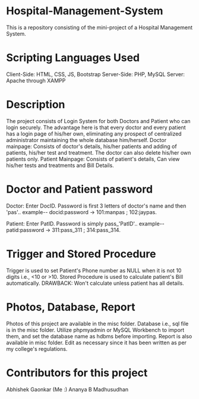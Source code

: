 # Hospital-Management-System
This is a repository consisting of the mini-project of a Hospital Management System.

# Scripting Languages Used
Client-Side: HTML, CSS, JS, Bootstrap
Server-Side: PHP, MySQL
Server: Apache through XAMPP

# Description
The project consists of Login System for both Doctors and Patient who can login securely.
The advantage here is that every doctor and every patient has a login page of his/her own, eliminating any prospect of centralized administrator maintaining the whole database him/herself.
Doctor mainpage: Consists of doctor's details, his/her patients and adding of patients, his/her test and treatment. The doctor can also delete his/her own patients only.
Patient Mainpage: Consists of patient's details, Can view his/her tests and treatments and Bill Details.

# Doctor and Patient password
Doctor: Enter DocID.
        Password is first 3 letters of doctor's name and then 'pas'.. example-- docid:password -> 101:manpas ; 102:jaypas.

Patient: Enter PatID.
        Password is simply pass_'PatID'.. example-- patid:password -> 311:pass_311 ; 314:pass_314.

# Trigger and Stored Procedure
Trigger is used to set Patient's Phone number as NULL when it is not 10 digits i.e., <10 or >10.
Stored Procedure is used to calculate patient's Bill automatically. DRAWBACK: Won't calculate unless patient has all details.

# Photos, Database, Report
Photos of this project are available in the misc folder.
Database i.e., sql file is in the misc folder. Utilize phpmyadmin or MySQL Workbench to import them, and set the database name as hdbms before importing.
Report is also available in misc folder. Edit as necessary since it has been written as per my college's regulations.

# Contributors for this project
Abhishek Gaonkar (Me :) 
Ananya B Madhusudhan
